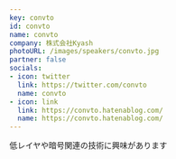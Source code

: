 ```yaml
---
key: convto
id: convto
name: convto
company: 株式会社Kyash
photoURL: /images/speakers/convto.jpg
partner: false
socials:
- icon: twitter
  link: https://twitter.com/convto
  name: convto
- icon: link
  link: https://convto.hatenablog.com/
  name: https://convto.hatenablog.com/
---
```

低レイヤや暗号関連の技術に興味があります